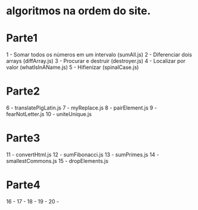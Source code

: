 # algoritmos na ordem do site.

# Parte1
1 - Somar todos os números em um intervalo (sumAll.js)
2 - Diferenciar dois arrays (diffArray.js)
3 - Procurar e destruir (destroyer.js)
4 - Localizar por valor (whatIsInAName.js)
5 - Hifienizar (spinalCase.js)

# Parte2
6 - translatePigLatin.js
7 - myReplace.js
8 - pairElement.js
9 - fearNotLetter.js
10 - uniteUnique.js

# Parte3
11 - convertHtml.js
12 - sumFibonacci.js
13 - sumPrimes.js
14 - smallestCommons.js
15 - dropElements.js

# Parte4
16 - 
17 - 
18 - 
19 - 
20 - 